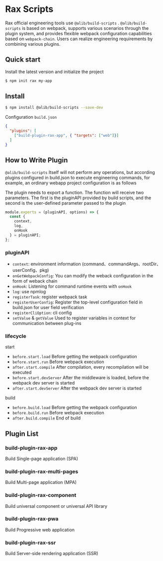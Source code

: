 # Rax Scripts

Rax official engineering tools use `@alib/build-scripts` . `@alib/build-scripts` is based on webpack, supports various scenarios through the plugin system, and provides flexible webpack configuration capabilities based on `webpack-chain`. Users can realize engineering requirements by combining various plugins.

## Quick start

Install the latest version and initialize the project

```bash
$ npm init rax my-app
```

## Install

```bash
$ npm install @alib/build-scripts --save-dev
```
Configuration `build.json`

```json
{
  "plugins": [
    ["build-plugin-rax-app", { "targets": ["web"]}]
  ]
}
```

## How to Write Plugin


`@alib/build-scripts` Itself will not perform any operations, but according plugins configured in build.json to execute engineering commands, for example, an ordinary webapp project configuration is as follows

The plugin needs to export a function. The function will receive two parameters. The first is the pluginAPI provided by build scripts, and the second is the user-defined parameter passed to the plugin

```js
module.exports = (pluginAPI, options) => {
  const { 
    context,
    log,
    onHook 
  } = pluginAPI;
};
```

### pluginAPI

* `context`: environment information (command、commandArgs、rootDir、userConfig、pkg)
* `onGetWebpackConfig`: You can modify the weback configuration in the form of weback chain
* `onHook`: Listening for command runtime events with `onHook`
* `log`: use npmlog
* `registerTask`: register webpack task
* `registerUserConfig`: Register the top-level configuration field in build.json for user field verification
* `registerCliOption`: cli config
* `setValue` & `getValue` Used to register variables in context for communication between plug-ins

### lifecycle

start

* `before.start.load`	Before getting the webpack configuration
* `before.start.run`	Before webpack execution
* `after.start.compile`	After compilation, every recompilation will be executed
* `before.start.devServer` After the middleware is loaded, before the webpack dev server is started
* `after.start.devServer`	After the webpack dev server is started

build

* `before.build.load`	Before getting the webpack configuration
* `before.build.run` Before webpack execution
* `after.build.compile`	End of build

## Plugin List

### build-plugin-rax-app

Build Single-page application (SPA)

### build-plugin-rax-multi-pages

Build Multi-page application (MPA)

### build-plugin-rax-component

Build universal component or universal API library

### build-plugin-rax-pwa

Build Progressive web application

### build-plugin-rax-ssr

Build  Server-side rendering application (SSR)










